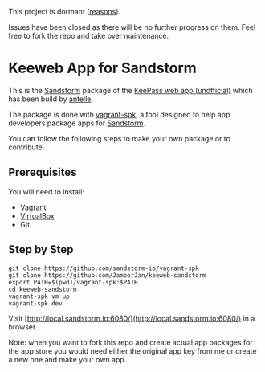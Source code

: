 This project is dormant ([reasons](https://gist.github.com/JamborJan/8e42eff813b6fb0b6fe987afb9241c5e)). 

Issues have been closed as there will be no further progress on them. Feel free to fork the repo and take over maintenance.

Keeweb App for Sandstorm
========================
This is the [Sandstorm](https://sandstorm.io) package of the [KeePass web app (unofficial)](https://keeweb.info) which has been build by [antelle](https://github.com/antelle).

The package is done with [vagrant-spk](https://github.com/sandstorm-io/vagrant-spk), a tool designed to help app developers package apps for [Sandstorm](https://sandstorm.io).

You can follow the following steps to make your own package or to contribute.

## Prerequisites

You will need to install:
- [Vagrant](https://www.vagrantup.com/)
- [VirtualBox](https://www.virtualbox.org/wiki/Downloads)
- Git

## Step by Step

    git clone https://github.com/sandstorm-io/vagrant-spk
    git clone https://github.com/JamborJan/keeweb-sandstorm
    export PATH=$(pwd)/vagrant-spk:$PATH
    cd keeweb-sandstorm
    vagrant-spk vm up
    vagrant-spk dev

Visit [http://local.sandstorm.io:6080/](http://local.sandstorm.io:6080/) in a browser.

Note: when you want to fork this repo and create actual app packages for the app store you would need either the original app key from me or create a new one and make your own app.
